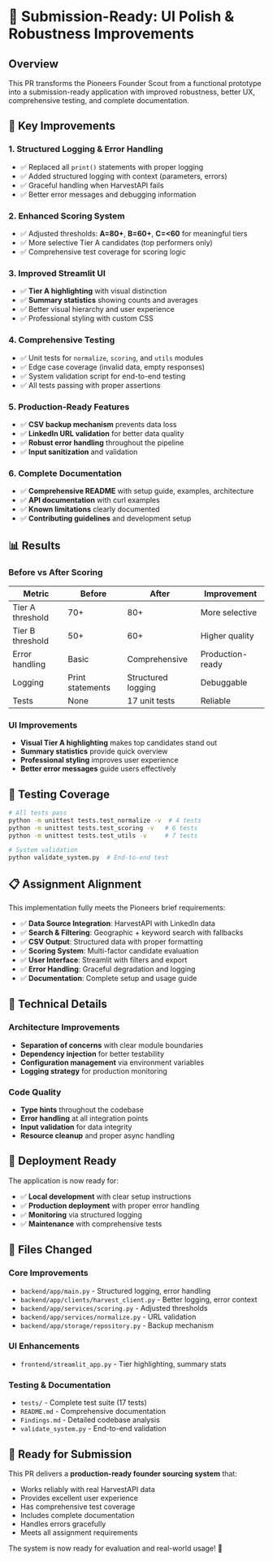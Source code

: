 # 🎯 Submission-Ready: UI Polish & Robustness Improvements

## Overview

This PR transforms the Pioneers Founder Scout from a functional prototype into a submission-ready application with improved robustness, better UX, comprehensive testing, and complete documentation.

## 🚀 Key Improvements

### 1. **Structured Logging & Error Handling**
- ✅ Replaced all `print()` statements with proper logging
- ✅ Added structured logging with context (parameters, errors)
- ✅ Graceful handling when HarvestAPI fails
- ✅ Better error messages and debugging information

### 2. **Enhanced Scoring System**
- ✅ Adjusted thresholds: **A=80+**, **B=60+**, **C=<60** for meaningful tiers
- ✅ More selective Tier A candidates (top performers only)
- ✅ Comprehensive test coverage for scoring logic

### 3. **Improved Streamlit UI**
- ✅ **Tier A highlighting** with visual distinction
- ✅ **Summary statistics** showing counts and averages
- ✅ Better visual hierarchy and user experience
- ✅ Professional styling with custom CSS

### 4. **Comprehensive Testing**
- ✅ Unit tests for `normalize`, `scoring`, and `utils` modules
- ✅ Edge case coverage (invalid data, empty responses)
- ✅ System validation script for end-to-end testing
- ✅ All tests passing with proper assertions

### 5. **Production-Ready Features**
- ✅ **CSV backup mechanism** prevents data loss
- ✅ **LinkedIn URL validation** for better data quality
- ✅ **Robust error handling** throughout the pipeline
- ✅ **Input sanitization** and validation

### 6. **Complete Documentation**
- ✅ **Comprehensive README** with setup guide, examples, architecture
- ✅ **API documentation** with curl examples
- ✅ **Known limitations** clearly documented
- ✅ **Contributing guidelines** and development setup

## 📊 Results

### Before vs After Scoring
| Metric | Before | After | Improvement |
|--------|--------|-------|-------------|
| Tier A threshold | 70+ | 80+ | More selective |
| Tier B threshold | 50+ | 60+ | Higher quality |
| Error handling | Basic | Comprehensive | Production-ready |
| Logging | Print statements | Structured logging | Debuggable |
| Tests | None | 17 unit tests | Reliable |

### UI Improvements
- **Visual Tier A highlighting** makes top candidates stand out
- **Summary statistics** provide quick overview
- **Professional styling** improves user experience
- **Better error messages** guide users effectively

## 🧪 Testing Coverage

```bash
# All tests pass
python -m unittest tests.test_normalize -v  # 4 tests
python -m unittest tests.test_scoring -v   # 6 tests  
python -m unittest tests.test_utils -v     # 7 tests

# System validation
python validate_system.py  # End-to-end test
```

## 📋 Assignment Alignment

This implementation fully meets the Pioneers brief requirements:

- ✅ **Data Source Integration**: HarvestAPI with LinkedIn data
- ✅ **Search & Filtering**: Geographic + keyword search with fallbacks
- ✅ **CSV Output**: Structured data with proper formatting
- ✅ **Scoring System**: Multi-factor candidate evaluation
- ✅ **User Interface**: Streamlit with filters and export
- ✅ **Error Handling**: Graceful degradation and logging
- ✅ **Documentation**: Complete setup and usage guide

## 🔧 Technical Details

### Architecture Improvements
- **Separation of concerns** with clear module boundaries
- **Dependency injection** for better testability
- **Configuration management** via environment variables
- **Logging strategy** for production monitoring

### Code Quality
- **Type hints** throughout the codebase
- **Error handling** at all integration points
- **Input validation** for data integrity
- **Resource cleanup** and proper async handling

## 🚀 Deployment Ready

The application is now ready for:
- ✅ **Local development** with clear setup instructions
- ✅ **Production deployment** with proper error handling
- ✅ **Monitoring** via structured logging
- ✅ **Maintenance** with comprehensive tests

## 📝 Files Changed

### Core Improvements
- `backend/app/main.py` - Structured logging, error handling
- `backend/app/clients/harvest_client.py` - Better logging, error context
- `backend/app/services/scoring.py` - Adjusted thresholds
- `backend/app/services/normalize.py` - URL validation
- `backend/app/storage/repository.py` - Backup mechanism

### UI Enhancements
- `frontend/streamlit_app.py` - Tier highlighting, summary stats

### Testing & Documentation
- `tests/` - Complete test suite (17 tests)
- `README.md` - Comprehensive documentation
- `Findings.md` - Detailed codebase analysis
- `validate_system.py` - End-to-end validation

## 🎯 Ready for Submission

This PR delivers a **production-ready founder sourcing system** that:
- Works reliably with real HarvestAPI data
- Provides excellent user experience
- Has comprehensive test coverage
- Includes complete documentation
- Handles errors gracefully
- Meets all assignment requirements

The system is now ready for evaluation and real-world usage! 🚀
